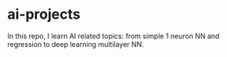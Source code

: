 # ai-projects

In this repo, I learn AI related topics: from simple 1 neuron NN and regression to deep learning multilayer NN.
